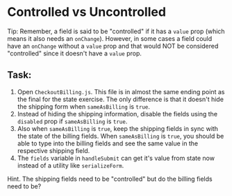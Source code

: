 # Controlled vs Uncontrolled

Tip: Remember, a field is said to be "controlled" if it has a `value` prop (which means it also needs an `onChange`). However, in some cases a field could have an `onChange` without a `value` prop and that would NOT be considered "controlled" since it doesn't have a `value` prop.

## Task:

1. Open `CheckoutBilling.js`. This file is in almost the same ending point as the final for the state exercise. The only difference is that it doesn't hide the shipping form when `sameAsBilling` is `true`.
2. Instead of hiding the shipping information, disable the fields using the `disabled` prop if `sameAsBilling` is `true`.
3. Also when `sameAsBilling` is `true`, keep the shipping fields in sync with the state of the billing fields. When `sameAsBilling` is `true`, you should be able to type into the billing fields and see the same value in the respective shipping field.
4. The `fields` variable in `handleSubmit` can get it's value from state now instead of a utility like `serializeForm`.

Hint. The shipping fields need to be "controlled" but do the billing fields need to be?
